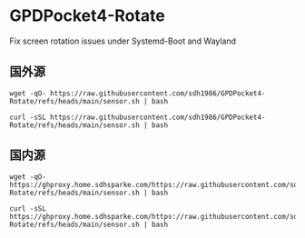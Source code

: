 # GPDPocket4-Rotate
Fix screen rotation issues under Systemd-Boot and Wayland
## 国外源
```
wget -qO- https://raw.githubusercontent.com/sdh1986/GPDPocket4-Rotate/refs/heads/main/sensor.sh | bash
```
```
curl -sSL https://raw.githubusercontent.com/sdh1986/GPDPocket4-Rotate/refs/heads/main/sensor.sh | bash
```
## 国内源
```
wget -qO- https://ghproxy.home.sdhsparke.com/https://raw.githubusercontent.com/sdh1986/GPDPocket4-Rotate/refs/heads/main/sensor.sh | bash
```
```
curl -sSL https://ghproxy.home.sdhsparke.com/https://raw.githubusercontent.com/sdh1986/GPDPocket4-Rotate/refs/heads/main/sensor.sh | bash
```
